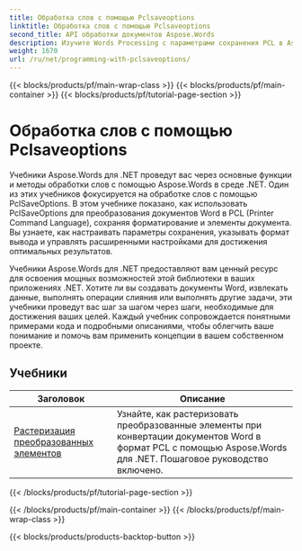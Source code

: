 ```yaml
---
title: Обработка слов с помощью Pclsaveoptions
linktitle: Обработка слов с помощью Pclsaveoptions
second_title: API обработки документов Aspose.Words
description: Изучите Words Processing с параметрами сохранения PCL в Aspose.Words for .NET. Узнайте, как управлять и настраивать сохранение документов Word в формате PCL с помощью пошаговых руководств и примеров кода.
weight: 1670
url: /ru/net/programming-with-pclsaveoptions/
---
```


{{< blocks/products/pf/main-wrap-class >}}
{{< blocks/products/pf/main-container >}}
{{< blocks/products/pf/tutorial-page-section >}}

# Обработка слов с помощью Pclsaveoptions

Учебники Aspose.Words для .NET проведут вас через основные функции и методы обработки слов с помощью Aspose.Words в среде .NET. Один из этих учебников фокусируется на обработке слов с помощью PclSaveOptions. В этом учебнике показано, как использовать PclSaveOptions для преобразования документов Word в PCL (Printer Command Language), сохраняя форматирование и элементы документа. Вы узнаете, как настраивать параметры сохранения, указывать формат вывода и управлять расширенными настройками для достижения оптимальных результатов.

Учебники Aspose.Words для .NET предоставляют вам ценный ресурс для освоения мощных возможностей этой библиотеки в ваших приложениях .NET. Хотите ли вы создавать документы Word, извлекать данные, выполнять операции слияния или выполнять другие задачи, эти учебники проведут вас шаг за шагом через шаги, необходимые для достижения ваших целей. Каждый учебник сопровождается понятными примерами кода и подробными описаниями, чтобы облегчить ваше понимание и помочь вам применить концепции в вашем собственном проекте.

 ## Учебники
| Заголовок | Описание |
| --- | --- |
| [Растеризация преобразованных элементов](./rasterize-transformed-elements/) | Узнайте, как растеризовать преобразованные элементы при конвертации документов Word в формат PCL с помощью Aspose.Words для .NET. Пошаговое руководство включено. |
{{< /blocks/products/pf/tutorial-page-section >}}

{{< /blocks/products/pf/main-container >}}
{{< /blocks/products/pf/main-wrap-class >}}

{{< blocks/products/products-backtop-button >}}
